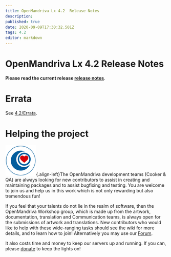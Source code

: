 ```yaml
---
title: OpenMandriva Lx 4.2  Release Notes
description: 
published: true
date: 2020-09-09T17:30:32.501Z
tags: 4.2
editor: markdown
---
```


# OpenMandriva Lx 4.2  Release Notes
<!--The OpenMandriva Lx teams are pleased to announce the availability of OpenMandriva Lx 4.2.-->

**Please read the current release [release notes](https://wiki.openmandriva.org/en/releases/omlx42/beta/notes)**.


# Errata
See [4.2/Errata](/en/releases/omlx42/errata).

# Helping the project
![om-donate.svg](/images/om-donate.svg){.align-left}The OpenMandriva development teams (Cooker & QA) are always looking for new contributors to assist in creating and maintaining packages and to assist bugfixing and testing. You are welcome to join us and help us in this work which is not only rewarding but also tremendous fun!

If you feel that your talents do not lie in the realm of software, then the OpenMandriva Workshop group, which is made up from the artwork, documentation, translation and Communication teams, is always open for the submissions of artwork and translations. New contributors who would like to help with these wide-ranging tasks should see the wiki for more details, and to learn how to join! Alternatively you may use our [Forum](http://forum.openmandriva.org/).

It also costs time and money to keep our servers up and running. If you can, please [donate](https://www.openmandriva.org/donate) to keep the lights on!